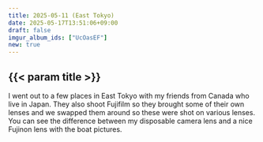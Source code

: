 ```yaml
---
title: 2025-05-11 (East Tokyo)
date: 2025-05-17T13:51:06+09:00
draft: false
imgur_album_ids: ["UcOasEF"]
new: true
---
```


<h2 id="title">{{< param title >}}</h2>

I went out to a few places in East Tokyo with my friends from Canada who live in Japan. They also shoot Fujifilm so they brought some of their own lenses and we swapped them around so these were shot on various lenses. You can see the difference between my disposable camera lens and a nice Fujinon lens with the boat pictures.

